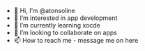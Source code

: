 - 👋 Hi, I’m @atonsoline
- 👀 I’m interested in app development
- 🌱 I’m currently learning xocde
- 💞️ I’m looking to collaborate on apps
- 📫 How to reach me - message me on here

<!---
atonsoline/atonsoline is a ✨ special ✨ repository because its `README.md` (this file) appears on your GitHub profile.
You can click the Preview link to take a look at your changes.
--->

